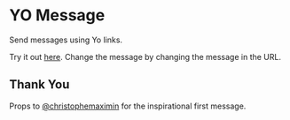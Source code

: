 # YO Message

Send messages using Yo links.

Try it out [here](http://yomsg.herokuapp.com/your%20message%20here).
Change the message by changing the message in the URL.

## Thank You
Props to [@christophemaximin](http://github.com/christophemaximin) for
the inspirational first message.
